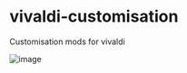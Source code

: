 # vivaldi-customisation
Customisation mods for vivaldi


![image](https://user-images.githubusercontent.com/67533410/116578232-d742c880-a92e-11eb-9f64-9304f83f5a67.png)
